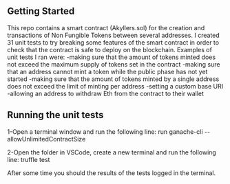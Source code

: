 ## Getting Started
This repo contains a smart contract (Akyllers.sol) for the creation and transactions of Non Fungible Tokens between several addresses.
I created 31 unit tests to try breaking some features of the smart contract in order to check that the contract is safe to deploy on the blockchain.
Examples of unit tests I ran were:
 -making sure that the amount of tokens minted does not exceed the maximum supply of tokens set in the contract
 -making sure that an address cannot mint a token while the public phase has not yet started
 -making sure that the amount of tokens minted by a single address does not exceed the limit of minting per address
 -setting a custom base URI
 -allowing an address to withdraw Eth from the contract to their wallet

## Running the unit tests
1-Open a terminal window and run the following line:
run ganache-cli --allowUnlimitedContractSize 

2-Open the folder in VSCode, create a new terminal and run the following line:
truffle test

After some time you should the results of the tests logged in the terminal.
